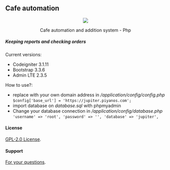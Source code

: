 ## Cafe automation


<p align="center"><img src="https://codeigniter.com/assets/images/ci-logo-big.png"></p>
<p align="center">Cafe automation and addition system - Php</p>
 
##### Keeping reports and checking orders

Current versions:

* Codeigniter 3.1.11
* Bootstrap 3.3.6
* Admin LTE  2.3.5


How to use?:
- replace with your own domain address in  */application/config/config.php* <br/>
`$config['base_url'] = 'https://jupiter.piyanos.com';`
- import database on *database.sql* with phpmyadmin
- Change your database connection in  */application/config/database.php* <br/>
``
  'username' => 'root',
    'password' => '',
    'database' => 'jupiter',
``


#### License
[GPL-2.0 License](./LICENSE).

#### Support
[For your questions](https://github.com/ferdiozer/cafeotomasyonu/issues).